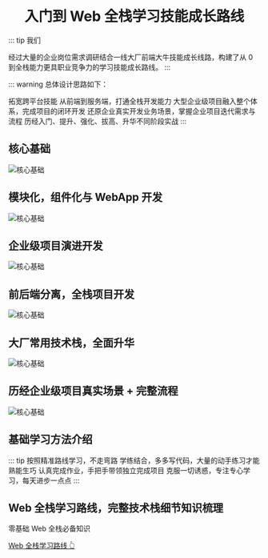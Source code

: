 <h1 align="center">入门到 Web 全栈学习技能成长路线</h1>

::: tip
我们

经过大量的企业岗位需求调研结合一线大厂前端大牛技能成长线路，构建了从 0 到全栈能力更具职业竞争力的学习技能成长路线。
:::

::: warning
总体设计思路如下：

拓宽跨平台技能
从前端到服务端，打通全栈开发能力
大型企业级项目融入整个体系，完成项目的闭环开发
还原企业真实开发业务场景，掌握企业项目迭代需求与流程
历经入门、提升、强化、拔高、升华不同阶段实战
::: 
## 核心基础
![核心基础](/assets/images/way/21/01.png)

## 模块化，组件化与 WebApp 开发
![核心基础](/assets/images/way/21/02.png)

## 企业级项目演进开发
![核心基础](/assets/images/way/21/03.png)

## 前后端分离，全栈项目开发
![核心基础](/assets/images/way/21/04.png)

## 大厂常用技术栈，全面升华
![核心基础](/assets/images/way/21/05.png)

## 历经企业级项目真实场景 + 完整流程
![核心基础](/assets/images/way/21/06.png)

## 基础学习方法介绍

::: tip
按照精准路线学习，不走弯路
学练结合，多多写代码，大量的动手练习才能熟能生巧
认真完成作业，手把手带领独立完成项目
克服一切诱惑，专注专心学习，每天进步一点点
:::

## Web 全栈学习路线，完整技术栈细节知识梳理

零基础 Web 全栈必备知识

[Web 全栈学习路线 👆](/preview/css)